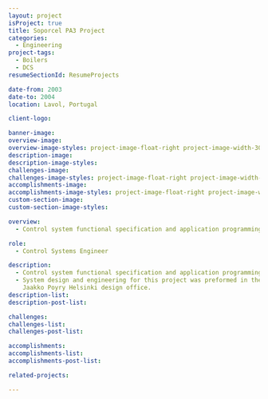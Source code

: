 ```yaml
---
layout: project
isProject: true
title: Soporcel PA3 Project
categories:
  - Engineering
project-tags:
  - Boilers
  - DCS
resumeSectionId: ResumeProjects

date-from: 2003
date-to: 2004
location: Lavol, Portugal

client-logo:

banner-image:
overview-image:
overview-image-styles: project-image-float-right project-image-width-30
description-image:
description-image-styles:
challenges-image:
challenges-image-styles: project-image-float-right project-image-width-40
accomplishments-image:
accomplishments-image-styles: project-image-float-right project-image-width-40
custom-section-image:
custom-section-image-styles:

overview:
  - Control system functional specification and application programming for an Andritz Recovery Boiler with Honeywell Alcont DCS.

role:
  - Control Systems Engineer

description:
  - Control system functional specification and application programming for an Andritz Recovery Boiler with Honeywell Alcont DCS.
  - System design and engineering for this project was preformed in the
    Jaakko Poyry Helsinki design office.
description-list:
description-post-list:

challenges:
challenges-list:    
challenges-post-list:    

accomplishments:
accomplishments-list:    
accomplishments-post-list:    

related-projects:

---
```

